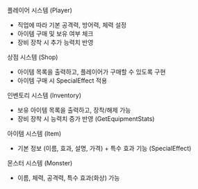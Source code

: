 플레이어 시스템 (Player)

- 직업에 따라 기본 공격력, 방어력, 체력 설정
- 아이템 구매 및 보유 여부 체크
- 장비 장착 시 추가 능력치 반영

상점 시스템 (Shop)

- 아이템 목록을 출력하고, 플레이어가 구매할 수 있도록 구현
- 아이템 구매 시 SpecialEffect 적용
  
인벤토리 시스템 (Inventory)

- 보유 아이템 목록을 출력하고, 장착/해제 가능
- 장비 장착 시 능력치 증가 반영 (GetEquipmentStats)
  
아이템 시스템 (Item)

- 기본 정보 (이름, 효과, 설명, 가격) + 특수 효과 기능 (SpecialEffect)

몬스터 시스템 (Monster)

- 이름, 체력, 공격력, 특수 효과(화상) 가능
